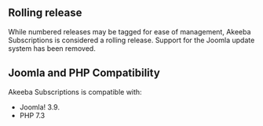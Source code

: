 ## Rolling release

While numbered releases may be tagged for ease of management, Akeeba Subscriptions is considered a rolling release.
Support for the Joomla update system has been removed.

## Joomla and PHP Compatibility

Akeeba Subscriptions is compatible with:

* Joomla! 3.9.
* PHP 7.3